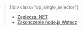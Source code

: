 > [!div class="op_single_selector"]
> * [Zaplecza .NET](../articles/app-service-mobile/app-service-mobile-dotnet-backend-how-to-use-server-sdk.md)
> * [Zakończenie node.js Wstecz](../articles/app-service-mobile/app-service-mobile-node-backend-how-to-use-server-sdk.md)
> 
> 

